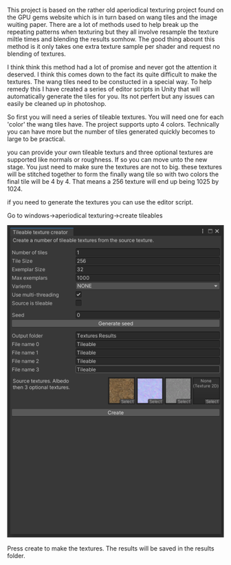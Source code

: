 This project is based on the rather old aperiodical texturing project found on the GPU 
gems website which is in turn based on wang tiles and the image wuiting paper.
There are a lot of methods used to help break up the repeating patterns when texturing but they 
all involve resample the texture miltle times and blending the results somhow.
The good thing abount this method is it only takes one extra texture sample per shader and 
request no blending of textures.

I think think this method had a lot of promise and never got the attention it deserved. 
I think this comes down to the fact its quite difficult to make the textures. 
The wang tiles need to be constucted in a special way.
To help remedy this I have created a series of editor scripts in Unity that will automatically 
generate the tiles for you. Its not perfert but any issues can easily be cleaned up in photoshop.

So first you will need a series of tileable textures. You will need one for each 'color' the wang 
tiles have. The project supports upto 4 colors. 
Technically you can have more but the number of tiles generated quickly becomes to large to be 
practical.

you can provide your own tileable texturs and three optional textures are supported like normals 
or roughness. If so you can move unto the new stage. You just need to make sure the textures are 
not to big. 
these textures will be stitched together to form the finally wang tile so with two colors the 
final tile will be 4 by 4. That means a 256 texture will end up being 1025 by 1024.


if you need to generate the textures you can use the editor script. 

Go to windows->aperiodical texturing->create tileables

![tileableEditorWindow](https://github.com/Scrawk/AperiodicTexturing/blob/master/Media/CreateTileableTexturesWindow.png)

Press create to make the textures. The results will be saved in the results folder. 
